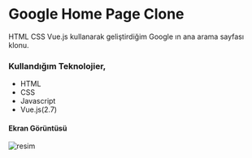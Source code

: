 # Google Home Page Clone
HTML CSS Vue.js kullanarak geliştirdiğim Google ın ana arama sayfası klonu.

### Kullandığım Teknolojier,
* HTML
* CSS
* Javascript
* Vue.js(2.7)

#### Ekran Görüntüsü
![resim](https://user-images.githubusercontent.com/58819819/209173466-e901465d-303f-42a9-af80-781e295980c1.png)



